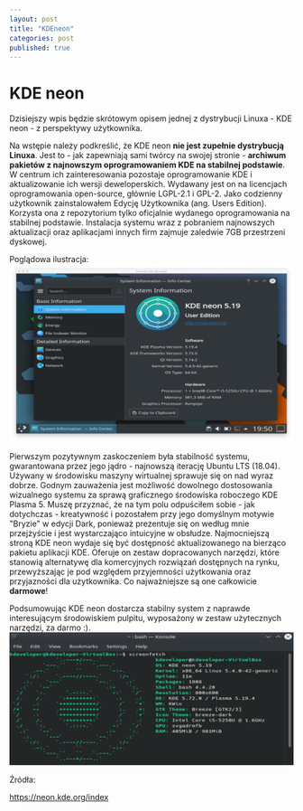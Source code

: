 ```yaml
---
layout: post
title: "KDEneon"
categories: post
published: true
---
```


<h1>KDE neon</h1>

Dzisiejszy wpis będzie skrótowym opisem jednej z dystrybucji Linuxa - KDE neon - z perspektywy użytkownika. 

Na wstępie należy podkreślić, że KDE neon <b>nie jest zupełnie dystrybucją Linuxa</b>. Jest to - jak zapewniają sami twórcy na swojej stronie - <b>archiwum pakietów z najnowszym oprogramowaniem KDE na stabilnej podstawie</b>.
W centrum ich zainteresowania pozostaje oprogramowanie KDE i aktualizowanie ich wersji deweloperskich. Wydawany jest on na licencjach oprogramowania open-source, głównie LGPL-2.1 i GPL-2.
Jako codzienny użytkownik zainstalowałem Edycję Użytkownika (ang. Users Edition). Korzysta ona z repozytorium tylko oficjalnie wydanego oprogramowania na stabilnej podstawie.
Instalacja systemu wraz z pobraniem najnowszych aktualizacji oraz aplikacjami innych firm zajmuje zaledwie 7GB przestrzeni dyskowej.

Poglądowa ilustracja:
![pic1](/assets/kdeDesktop.jpg)

Pierwszym pozytywnym zaskoczeniem była stabilność systemu, gwarantowana przez jego jądro - najnowszą iterację Ubuntu LTS (18.04).
Używany w środowisku maszyny wirtualnej sprawuje się on nad wyraz dobrze.
Godnym zauważenia jest możliwość dowolnego dostosowania wizualnego systemu za sprawą graficznego środowiska roboczego KDE Plasma 5.
Muszę przyznać, że na tym polu odpuściłem sobie - jak dotychczas - kreatywność i pozostałem przy jego domyślnym motywie "Bryzie" w edycji Dark, ponieważ prezentuje się on według mnie przejżyście i jest wystarczająco intuicyjne w obsłudze.
Najmocniejszą stroną KDE neon wydaje się być dostępność aktualizowanego na bierząco pakietu aplikacji KDE. Oferuje on zestaw dopracowanych narzędzi, które stanowią alternatywę dla komercyjnych rozwiązań dostępnych na rynku, przewyższając je pod względem przyjemności użytkowania oraz przyjazności dla użytkownika.
Co najważniejsze są one całkowicie <b>darmowe</b>!  

Podsumowując KDE neon dostarcza stabilny system z naprawde interesującym środowiskiem pulpitu, wyposażony w zestaw użytecznych narzędzi, za darmo :).
![pic](/assets/screenfetch.jpg)

Źródła:

https://neon.kde.org/index
